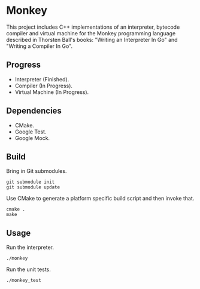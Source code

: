 # Monkey
This project includes C++ implementations of an interpreter, bytecode compiler and virtual machine for the Monkey programming language described in Thorsten Ball's books: "Writing an Interpreter In Go" and "Writing a Compiler In Go".
## Progress
* Interpreter (Finished).
* Compiler (In Progress).
* Virtual Machine (In Progress).
## Dependencies
* CMake.
* Google Test.
* Google Mock.
## Build
Bring in Git submodules.
```
git submodule init
git submodule update
```
Use CMake to generate a platform specific build script and then invoke that.
```
cmake .
make
```
## Usage
Run the interpreter.
```
./monkey
```
Run the unit tests.
```
./monkey_test
```
